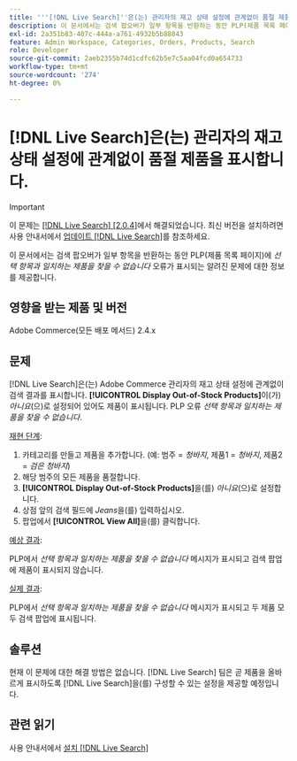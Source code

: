 ```yaml
---
title: '''[!DNL Live Search]''은(는) 관리자의 재고 상태 설정에 관계없이 품절 제품을 표시합니다.'''
description: 이 문서에서는 검색 팝오버가 일부 항목을 반환하는 동안 PLP(제품 목록 페이지)에 *선택* 오류와 일치하는 제품을 찾을 수 없습니다.*가 표시되는 알려진 문제에 대해 설명합니다.
exl-id: 2a351b83-407c-444a-a761-4932b5b88843
feature: Admin Workspace, Categories, Orders, Products, Search
role: Developer
source-git-commit: 2aeb2355b74d1cdfc62b5e7c5aa04fcd0a654733
workflow-type: tm+mt
source-wordcount: '274'
ht-degree: 0%

---
```


# [!DNL Live Search]은(는) 관리자의 재고 상태 설정에 관계없이 품절 제품을 표시합니다.

>[!IMPORTANT]
>
>이 문제는 [[!DNL Live Search] [2.0.4]](https://experienceleague.adobe.com/docs/commerce-merchant-services/live-search/release-notes.html?lang=ko)에서 해결되었습니다. 최신 버전을 설치하려면 사용 안내서에서 [업데이트 [!DNL Live Search]](https://experienceleague.adobe.com/docs/commerce-merchant-services/live-search/onboard/install.html?lang=ko#update)를 참조하세요.

이 문서에서는 검색 팝오버가 일부 항목을 반환하는 동안 PLP(제품 목록 페이지)에 *선택 항목과 일치하는 제품을 찾을 수 없습니다* 오류가 표시되는 알려진 문제에 대한 정보를 제공합니다.

## 영향을 받는 제품 및 버전

Adobe Commerce(모든 배포 메서드) 2.4.x

## 문제

[!DNL Live Search]은(는) Adobe Commerce 관리자의 재고 상태 설정에 관계없이 검색 결과를 표시합니다. **[!UICONTROL Display Out-of-Stock Products]**&#x200B;이(가) *아니요*(으)로 설정되어 있어도 제품이 표시됩니다. PLP 오류 *선택 항목과 일치하는 제품을 찾을 수 없습니다*.

<u>재현 단계</u>:

1. 카테고리를 만들고 제품을 추가합니다. (예: 범주 = _청바지_, 제품1 = _청바지_, 제품2 = _검은 청바지_)
1. 해당 범주의 모든 제품을 품절합니다.
1. **[!UICONTROL Display Out-of-Stock Products]**&#x200B;을(를) *아니요*(으)로 설정합니다.
1. 상점 앞의 검색 필드에 *Jeans*&#x200B;을(를) 입력하십시오.
1. 팝업에서 **[!UICONTROL View All]**&#x200B;을(를) 클릭합니다.

<u>예상 결과</u>:

PLP에서 *선택 항목과 일치하는 제품을 찾을 수 없습니다* 메시지가 표시되고 검색 팝업에 제품이 표시되지 않습니다.

<u>실제 결과</u>:

PLP에서 *선택 항목과 일치하는 제품을 찾을 수 없습니다* 메시지가 표시되고 두 제품 모두 검색 팝업에 표시됩니다.

## 솔루션

현재 이 문제에 대한 해결 방법은 없습니다. [!DNL Live Search] 팀은 곧 제품을 올바르게 표시하도록 [!DNL Live Search]을(를) 구성할 수 있는 설정을 제공할 예정입니다.

## 관련 읽기

사용 안내서에서 [설치 [!DNL Live Search]](https://experienceleague.adobe.com/ko/docs/commerce-merchant-services/live-search/install)
